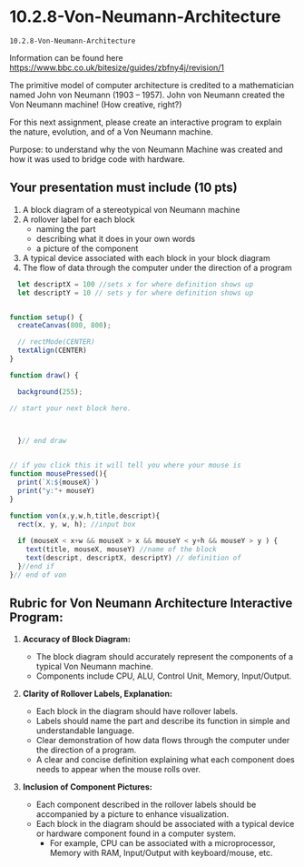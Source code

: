 # 10.2.8-Von-Neumann-Architecture
```
10.2.8-Von-Neumann-Architecture
```

Information can be found here https://www.bbc.co.uk/bitesize/guides/zbfny4j/revision/1  

The primitive model of computer architecture is credited to a mathematician named John von Neumann (1903 – 1957). John von Neumann created the Von Neumann machine! (How creative, right?) 

For this next assignment, please create an interactive program to explain the nature, evolution, and  of a Von Neumann machine. 

Purpose: to understand why the von Neumann Machine was created and how it was used to bridge code with hardware.


## Your presentation must include (10 pts)
1. A block diagram of a stereotypical von Neumann machine
2. A rollover label for each block
    - naming the part
    - describing what it does in your own words
    - a picture of the component
3. A typical device associated with each block in your block diagram
4. The flow of data through the computer under the direction of a program


```javaScript
  let descriptX = 100 //sets x for where definition shows up
  let descriptY = 10 // sets y for where definition shows up


function setup() {
  createCanvas(800, 800);

  // rectMode(CENTER)
  textAlign(CENTER)
}

function draw() {

  background(255);

// start your next block here. 


  
  }// end draw 


// if you click this it will tell you where your mouse is
function mousePressed(){
  print(`X:${mouseX}`) 
  print("y:"+ mouseY)
}

function von(x,y,w,h,title,descript){
  rect(x, y, w, h); //input box
  
  if (mouseX < x+w && mouseX > x && mouseY < y+h && mouseY > y ) {
    text(title, mouseX, mouseY) //name of the block
    text(descript, descriptX, descriptY) // definition of 
  }//end if 
}// end of von

```

## Rubric for Von Neumann Architecture Interactive Program:

1. **Accuracy of Block Diagram:**
   - The block diagram should accurately represent the components of a typical Von Neumann machine.
   - Components include CPU, ALU, Control Unit, Memory, Input/Output.

2. **Clarity of Rollover Labels, Explanation:**
   - Each block in the diagram should have rollover labels.
   - Labels should name the part and describe its function in simple and understandable language.
   - Clear demonstration of how data flows through the computer under the direction of a program.
   - A clear and concise definition explaining what each component does needs to appear when the mouse rolls over. 

3. **Inclusion of Component Pictures:**
   - Each component described in the rollover labels should be accompanied by a picture to enhance visualization.
   - Each block in the diagram should be associated with a typical device or hardware component found in a computer system.
       - For example, CPU can be associated with a microprocessor, Memory with RAM, Input/Output with keyboard/mouse, etc.

